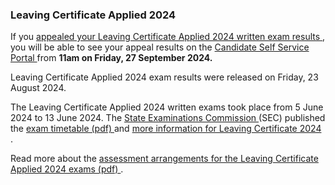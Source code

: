 ###  **Leaving Certificate Applied 2024**

If you [ appealed your Leaving Certificate Applied 2024 written exam results
](/en/education/state-examinations/appeal-leaving-cert/) , you will be able to
see your appeal results on the [ Candidate Self Service Portal
](https://www.examinations.ie/cssp/2023/) from **11am on Friday, 27 September
2024.**

Leaving Certificate Applied 2024 exam results were released on Friday, 23
August 2024.

The Leaving Certificate Applied 2024 written exams took place from 5 June 2024
to 13 June 2024. The [ State Examinations Commission
](https://www.examinations.ie/) (SEC) published the [ exam timetable (pdf)
](https://www.examinations.ie/misc-doc/EN-EX-4411084.pdf) and [ more
information for Leaving Certificate 2024
](https://www.examinations.ie/?l=en&mc=ex&sc=e24) .

Read more about the [ assessment arrangements for the Leaving Certificate
Applied 2024 exams (pdf)
](https://www.gov.ie/pdf/?file=https://assets.gov.ie/270737/ff594633-bfc2-4885-9f9b-9895ec1465a9.pdf#page=null)
.
